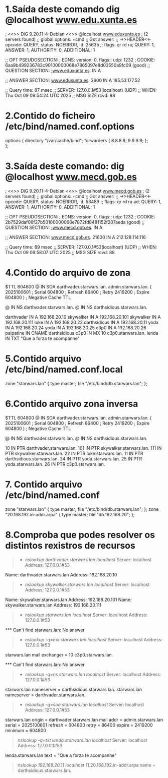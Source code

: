 # 1.Saída deste comando dig @localhost www.edu.xunta.es
; <<>> DiG 9.20.11-4-Debian <<>> @localhost www.eduxunta.es
; (2 servers found)
;; global options: +cmd
;; Got answer:
;; ->>HEADER<<- opcode: QUERY, status: NOERROR, id: 25635
;; flags: qr rd ra; QUERY: 1, ANSWER: 1, AUTHORITY: 0, ADDITIONAL: 1

;; OPT PSEUDOSECTION:
; EDNS: version: 0, flags:; udp: 1232
; COOKIE: 6aa9b499236783c90100000068e7865097e8d03550a9fc09 (good)
;; QUESTION SECTION:
;www.eduxunta.es.		IN	A

;; ANSWER SECTION:
www.eduxunta.es.	3600	IN	A	185.53.177.52

;; Query time: 87 msec
;; SERVER: 127.0.0.1#53(localhost) (UDP)
;; WHEN: Thu Oct 09 09:54:24 UTC 2025
;; MSG SIZE  rcvd: 88

# 2.Contido do ficheiro /etc/bind/named.conf.options 
options {
	directory "/var/cache/bind";
	forwarders {
		8.8.8.8;
		9.9.9.9;
	};	
};

# 3.Saída deste comando: dig @localhost www.mecd.gob.es
; <<>> DiG 9.20.11-4-Debian <<>> @localhost www.mecd.gob.es
; (2 servers found)
;; global options: +cmd
;; Got answer:
;; ->>HEADER<<- opcode: QUERY, status: NOERROR, id: 53489
;; flags: qr rd ra ad; QUERY: 1, ANSWER: 1, AUTHORITY: 0, ADDITIONAL: 1

;; OPT PSEUDOSECTION:
; EDNS: version: 0, flags:; udp: 1232
; COOKIE: 2b7529daf06f27b50100000068e7872fd8481152f207aeda (good)
;; QUESTION SECTION:
;www.mecd.gob.es.		IN	A

;; ANSWER SECTION:
www.mecd.gob.es.	21600	IN	A	212.128.114.116

;; Query time: 89 msec
;; SERVER: 127.0.0.1#53(localhost) (UDP)
;; WHEN: Thu Oct 09 09:58:07 UTC 2025
;; MSG SIZE  rcvd: 88

# 4.Contido do arquivo de zona
$TTL	604800
@	IN	SOA	darthvader.starwars.lan. admin.starwars.lan. (
	2025100601	;	Serial
	604800	;	Refresh
	86400	;	Retry
	2419200	;	Expire
	604800 )	;	Negative Cache TTL
	
@   IN	NS	darthvader.starwars.lan.
@   IN	NS	darthsidious.starwars.lan.

darthvader	IN	A	192.168.20.10
skywalker	IN	A	192.168.20.101
skywalker	IN	A	192.168.20.111
luke	IN	A	192.168.20.22
darthsidious	IN	A	192.168.20.11
yoda	IN	A	192.168.20.24
yoda	IN	A	192.168.20.25
c3p0	IN	A	192.168.20.26
palpatine	IN	CNAME	darthsidious
c3p0	IN	MX 10	c3p0.starwars.lan.
lenda	IN	TXT	"Que a forza te acompanhe"

# 5.Contido arquivo /etc/bind/named.conf.local
zone "starwars.lan" {
	type master;
	file "/etc/bind/db.starwars.lan";
};

# 6.Contido arquivo zona inversa
$TTL	604800
@	IN	SOA	darthvader.starwars.lan. admin.starwars.lan. (
	2025100601	;	Serial
	604800	;	Refresh
	86400	;	Retry
	2419200	;	Expire
	604800 )	;	Negative Cache TTL
	
@	IN	NS	darthvader.starwars.lan.
@	IN	NS	darthsidious.starwars.lan.

10	IN	PTR darthvader.starwars.lan.
101	IN	PTR	skywalker.starwars.lan.
111	IN	PTR	skywalker.starwars.lan.
22	IN	PTR	luke.starwars.lan.
11	IN	PTR	darthsidious.starwars.lan.
24	IN	PTR	yoda.starwars.lan.
25	IN	PTR	yoda.starwars.lan.
26	IN	PTR	c3p0.starwars.lan.

# 7. Contido arquivo /etc/bind/named.conf
zone "starwars.lan" {
	type master;
	file "/etc/bind/db.starwars.lan";
};
zone "20.168.192.in-addr.arpa" {
    type master;
    file "db.192.168.20";
};

# 8.Comproba que podes resolver os distintos rexistros de recursos
> - *nslookup darthvader.starwars.lan localhost* 
Server:		localhost
Address:	127.0.0.1#53

Name:	darthvader.starwars.lan
Address: 192.168.20.10

> - *nslookup skywalker.starwars.lan localhost*
Server:		localhost
Address:	127.0.0.1#53

Name:	skywalker.starwars.lan
Address: 192.168.20.101
Name:	skywalker.starwars.lan
Address: 192.168.20.111

> - *nslookup starwars.lan localhost*
Server:		localhost
Address:	127.0.0.1#53

*** Can't find starwars.lan: No answer
> - *nslookup -q=mx starwars.lan localhost*
Server:		localhost
Address:	127.0.0.1#53

starwars.lan	mail exchanger = 10 c3p0.starwars.lan.

*** Can't find starwars.lan: No answer


> - *nslookup -q=ns starwars.lan localhost*
    Server:		localhost
Address:	127.0.0.1#53

starwars.lan	nameserver = darthsidious.starwars.lan.
starwars.lan	nameserver = darthvader.starwars.lan.

> - *nslookup -q=soa starwars.lan localhost*
Server:		localhost
Address:	127.0.0.1#53

starwars.lan
	origin = darthvader.starwars.lan
	mail addr = admin.starwars.lan
	serial = 2025100601
	refresh = 604800
	retry = 86400
	expire = 2419200
	minimum = 604800



> *nslookup -q=txt lenda.starwars.lan localhost*
Server:		localhost
Address:	127.0.0.1#53

lenda.starwars.lan	text = "Que a forza te acompanhe"

> *nslookup 192.168.20.11 localhost*
11.20.168.192.in-addr.arpa	name = darthsidious.starwars.lan.




